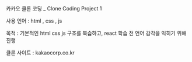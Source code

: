 카카오 클론 코딩 _ Clone Coding Project 1

사용 언어 : html , css , js

목적 : 기본적인 html css js 구조를 복습하고, react 학습 전 언어 감각을 익히기 위해 진행

클론 사이트 : kakaocorp.co.kr

